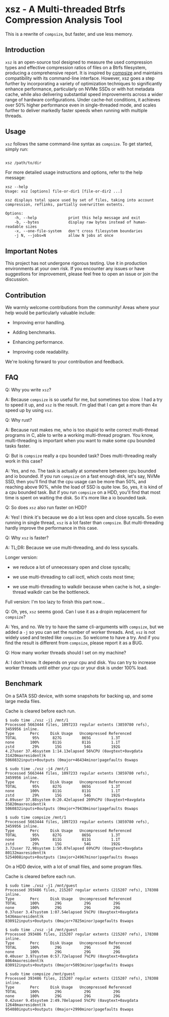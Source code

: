 # xsz - A Multi-threaded Btrfs Compression Analysis Tool

This is a rewrite of `compsize`, but faster, and use less memory.

## Introduction

`xsz` is an open-source tool designed to measure the used compression types
and effective compression ratios of files on a Btrfs filesystem,
producing a comprehensive report. It is inspired by [compsize](https://github.com/kilobyte/compsize)
and maintains compatibility with its command-line interface.
However, xsz goes a step further by incorporating a variety of optimization techniques
to significantly enhance performance,
particularly on NVMe SSDs or with hot metadata cache, while also delivering substantial
speed improvements across a wider range of hardware configurations.
Under cache-hot conditions, it achieves over 50% higher performance even in single-threaded mode,
and scales further to deliver markedly faster speeds when running with multiple threads.

## Usage

`xsz` follows the same command-line syntax as `compsize`. To get started, simply run:

```sh

xsz /path/to/dir
```

For more detailed usage instructions and options, refer to the help message:

```console
xsz --help
Usage: xsz [options] file-or-dir1 [file-or-dir2 ...]

xsz displays total space used by set of files, taking into account
compression, reflinks, partially overwritten extents.

Options:
    -h, --help              print this help message and exit
    -b, --bytes             display raw bytes instead of human-readable sizes
    -x, --one-file-system   don't cross filesystem boundaries
    -j N, --jobs=N          allow N jobs at once
```

## Important Notes

This project has not undergone rigorous testing. Use it in production environments at your own risk.
If you encounter any issues or have suggestions for improvement, please feel free to open an issue or join the discussion.

## Contribution

We warmly welcome contributions from the community! Areas where your help would be particularly valuable include:

  - Improving error handling.

  - Adding benchmarks.

  - Enhancing performance.

  - Improving code readability.

We're looking forward to your contribution and feedback.

## FAQ

Q: Why you write `xsz`?

A: Because `compsize` is so useful for me, but sometimes too slow. I had a try to speed it up, and `xsz` is the result.
   I'm glad that I can get a more than 4x speed up by using `xsz`.

Q: Why rust?

A: Because rust makes me, who is too stupid to write correct multi-thread programs in C,
   able to write a working multi-thread program. You know, multi-threading is important when you want to make
   some cpu bounded tasks faster.

Q: But is `compsize` really a cpu bounded task? Does multi-threading really work in this case?

A: Yes, and no. The task is actually at somewhere between cpu bounded and io bounded.
   If you run `compsize` on a fast enough disk, let's say, NVMe SSD, then you'll
   find that the cpu usage can be more than 50%, and reaching above 90%, while the load of SSD is quite low.
   So, yes, it is kind of a cpu bounded task. But if you run `compsize` on a HDD,
   you'll find that most time is spent on waiting the disk. So it's more like a io bounded task.

Q: So does `xsz` also run faster on HDD?

A: Yes! I think it's because we do a lot less open and close syscalls.
   So even running in single thread, `xsz` is a lot faster than `compsize`.
   But multi-threading hardly improve the performance in this case.

Q: Why `xsz` is faster?

A: TL;DR: Because we use multi-threading, and do less syscalls.

   Longer version:
   
   - we reduce a lot of unnecessary open and close syscalls;
   
   - we use multi-threading to call ioctl, which costs most time;
   
   - we use multi-threading to walkdir because when cache is hot, a single-thread walkdir can be the bottleneck.

   Full version: I'm too lazy to finish this part now...

Q: Oh, yes, `xsz` seems good. Can I use it as a dropin replacement for `compsize`?

A: Yes, and no. We try to have the same cli-arguments with `compsize`, but we added a `-j`
   so you can set the number of worker threads. And, `xsz` is not widely used and tested like
   `compsize`. So welcome to have a try. And if you find the result is different from `compsize`,
   please report it as a BUG.

Q: How many worker threads should I set on my machine?

A: I don't know. It depends on your cpu and disk. You can try to increase worker threads until
   either your cpu or your disk is under 100% load.

## Benchmark

On a SATA SSD device, with some snapshots for backing up, and some large media files.

Cache is cleared before each run.

```console
$ sudo time ./xsz -j1 /mnt/1
Processed 5663444 files, 1097233 regular extents (3859780 refs), 3459956 inline.
Type       Perc     Disk Usage   Uncompressed Referenced
TOTAL       95%      827G         865G         1.3T
none       100%      811G         811G         1.1T
zstd        29%       15G          54G         192G
4.27user 37.46system 1:14.13elapsed 56%CPU (0avgtext+0avgdata 31420maxresident)k
5060832inputs+0outputs (0major+46434minor)pagefaults 0swaps

$ sudo time ./xsz -j4 /mnt/1
Processed 5663444 files, 1097233 regular extents (3859780 refs), 3459956 inline.
Type       Perc     Disk Usage   Uncompressed Referenced
TOTAL       95%      827G         865G         1.3T
none       100%      811G         811G         1.1T
zstd        29%       15G          54G         192G
4.89user 37.88system 0:20.42elapsed 209%CPU (0avgtext+0avgdata 35820maxresident)k
5060832inputs+0outputs (0major+79430minor)pagefaults 0swaps

$ sudo time compsize /mnt/1
Processed 5663444 files, 1097233 regular extents (3859780 refs), 3459956 inline.
Type       Perc     Disk Usage   Uncompressed Referenced
TOTAL       95%      827G         865G         1.3T
none       100%      811G         811G         1.1T
zstd        29%       15G          54G         192G
3.72user 72.98system 1:50.07elapsed 69%CPU (0avgtext+0avgdata 80132maxresident)k
5254008inputs+0outputs (1major+24967minor)pagefaults 0swaps
```

On a HDD device, with a lot of small files, and some program files.

Cache is cleared before each run.

```console
$ sudo time ./xsz -j1 /mnt/guest
Processed 393486 files, 215207 regular extents (215207 refs), 178308 inline.
Type       Perc     Disk Usage   Uncompressed Referenced
TOTAL      100%       29G          29G          29G
none       100%       29G          29G          29G
0.37user 3.47system 1:07.54elapsed 5%CPU (0avgtext+0avgdata 5436maxresident)k
830912inputs+0outputs (0major+7825minor)pagefaults 0swaps

$ sudo time ./xsz -j4 /mnt/guest
Processed 393486 files, 215207 regular extents (215207 refs), 178308 inline.
Type       Perc     Disk Usage   Uncompressed Referenced
TOTAL      100%       29G          29G          29G
none       100%       29G          29G          29G
0.40user 3.97system 0:57.72elapsed 7%CPU (0avgtext+0avgdata 8064maxresident)k
830912inputs+0outputs (0major+5093minor)pagefaults 0swaps

$ sudo time compsize /mnt/guest
Processed 393486 files, 215207 regular extents (215207 refs), 178308 inline.
Type       Perc     Disk Usage   Uncompressed Referenced
TOTAL      100%       29G          29G          29G
none       100%       29G          29G          29G
0.42user 9.45system 2:49.78elapsed 5%CPU (0avgtext+0avgdata 12648maxresident)k
954080inputs+0outputs (0major+2990minor)pagefaults 0swaps
```
